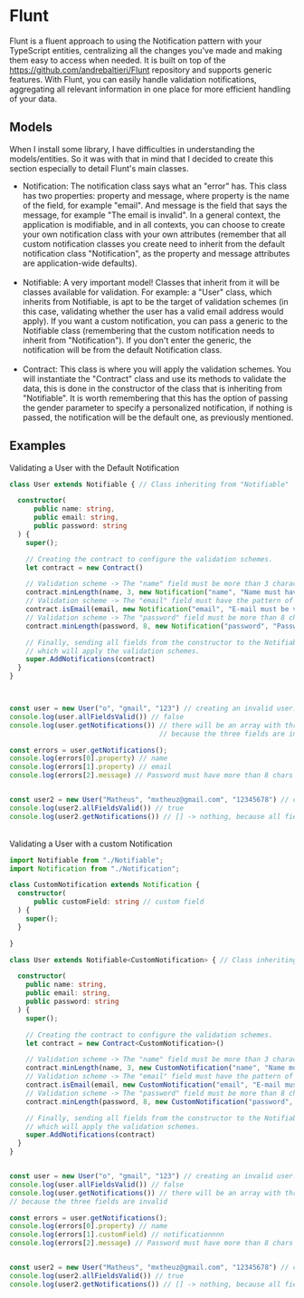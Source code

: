 ﻿# Flunt
Flunt is a fluent approach to using the Notification pattern with your TypeScript entities, centralizing all the changes you've made and making them easy to access when needed. It is built on top of the https://github.com/andrebaltieri/Flunt repository and supports generic features. With Flunt, you can easily handle validation notifications, aggregating all relevant information in one place for more efficient handling of your data.

## Models
When I install some library, I have difficulties in understanding the models/entities. So it was with that in mind that I decided to create this section especially to detail Flunt's main classes.

<ul>
  <li>
    Notification: The notification class says what an "error" has. This class has two properties: property and message, where property is the name of the field, for example "email". And message is the field that says the message, for example "The email is invalid". In a general context, the application is modifiable, and in all contexts, you can choose to create your own notification class with your own attributes (remember that all custom notification classes you create need to inherit from the default notification class "Notification", as the property and message attributes are application-wide defaults).
  </li><br>
  <li>
    Notifiable: A very important model! Classes that inherit from it will be classes available for validation. For example: a "User" class, which inherits from Notifiable, is apt to be the target of validation schemes (in this case, validating whether the user has a valid email address would apply). If you want a custom notification, you can pass a generic to the Notifiable class (remembering that the custom notification needs to inherit from "Notification"). If you don't enter the generic, the notification will be from the default Notification class.
  </li><br>
  <li>
    Contract: This class is where you will apply the validation schemes. You will instantiate the "Contract" class and use its methods to validate the data, this is done in the constructor of the class that is inheriting from "Notifiable". It is worth remembering that this has the option of passing the gender parameter to specify a personalized notification, if nothing is passed, the notification will be the default one, as previously mentioned.
  </li>
</ul>

## Examples
Validating a User with the Default Notification
```ts
class User extends Notifiable { // Class inheriting from "Notifiable"

  constructor(
      public name: string,
      public email: string,
      public password: string
  ) {
    super();

    // Creating the contract to configure the validation schemes.
    let contract = new Contract()

    // Validation scheme -> The "name" field must be more than 3 characters
    contract.minLength(name, 3, new Notification("name", "Name must have more than 3 chars"));
    // Validation scheme -> The "email" field must have the pattern of an email
    contract.isEmail(email, new Notification("email", "E-mail must be valid."));
    // Validation scheme -> The "password" field must be more than 8 characters
    contract.minLength(password, 8, new Notification("password", "Password must have more than 8 chars"));

    // Finally, sending all fields from the constructor to the Notifiable class,
    // which will apply the validation schemes.
    super.AddNotifications(contract)
  }
}



const user = new User("o", "gmail", "123") // creating an invalid user.
console.log(user.allFieldsValid()) // false
console.log(user.getNotifications()) // there will be an array with three notification,
                                     // because the three fields are invalid

const errors = user.getNotifications();
console.log(errors[0].property) // name
console.log(errors[1].property) // email
console.log(errors[2].message) // Password must have more than 8 chars


const user2 = new User("Matheus", "mxtheuz@gmail.com", "12345678") // creating a valid user.
console.log(user2.allFieldsValid()) // true
console.log(user2.getNotifications()) // [] -> nothing, because all fields are valid.
```
<br>
Validating a User with a custom Notification

```ts
import Notifiable from "./Notifiable";
import Notification from "./Notification";

class CustomNotification extends Notification {
  constructor(
      public customField: string // custom field
  ) {
    super();
  }

}

class User extends Notifiable<CustomNotification> { // Class inheriting from "Notifiable"

  constructor(
    public name: string,
    public email: string,
    public password: string
  ) {
    super();

    // Creating the contract to configure the validation schemes.
    let contract = new Contract<CustomNotification>()

    // Validation scheme -> The "name" field must be more than 3 characters
    contract.minLength(name, 3, new CustomNotification("name", "Name must have more than 3 chars", "notificationnnn"));
    // Validation scheme -> The "email" field must have the pattern of an email
    contract.isEmail(email, new CustomNotification("email", "E-mail must be valid.", "notificationnnn"));
    // Validation scheme -> The "password" field must be more than 8 characters
    contract.minLength(password, 8, new CustomNotification("password", "Password must have more than 8 chars", "notificationnnn"));

    // Finally, sending all fields from the constructor to the Notifiable class,
    // which will apply the validation schemes.
    super.AddNotifications(contract)
  }
}


const user = new User("o", "gmail", "123") // creating an invalid user.
console.log(user.allFieldsValid()) // false
console.log(user.getNotifications()) // there will be an array with three notification,
// because the three fields are invalid

const errors = user.getNotifications();
console.log(errors[0].property) // name
console.log(errors[1].customField) // notificationnnn
console.log(errors[2].message) // Password must have more than 8 chars


const user2 = new User("Matheus", "mxtheuz@gmail.com", "12345678") // creating a valid user.
console.log(user2.allFieldsValid()) // true
console.log(user2.getNotifications()) // [] -> nothing, because all fields are valid.
```

